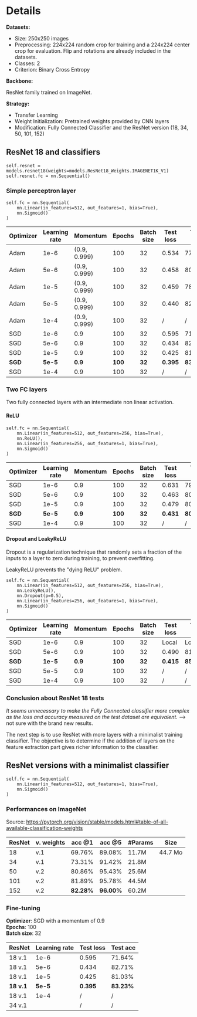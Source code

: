 # Details
**Datasets:**

- Size: 250x250 images
- Preprocessing: 224x224 random crop for training and a 224x224 center crop for evaluation. Flip and rotations are already included in the datasets.
- Classes: 2
- Criterion: Binary Cross Entropy

**Backbone:**

ResNet family trained on ImageNet.

**Strategy:**

- Transfer Learning
- Weight Initialization: Pretrained weights provided by CNN layers
- Modification: Fully Connected Classifier and the ResNet version (18, 34, 50, 101, 152)

## ResNet 18 and classifiers
    self.resnet = models.resnet18(weights=models.ResNet18_Weights.IMAGENET1K_V1)
    self.resnet.fc = nn.Sequential()
### Simple perceptron layer

    self.fc = nn.Sequential(
        nn.Linear(in_features=512, out_features=1, bias=True),
        nn.Sigmoid()
    )

| Optimizer | Learning rate | Momentum | Epochs | Batch size | Test loss | Test acc |
| --- | --- | --- | --- | --- | --- | --- |
| Adam | 1e-6 | (0.9, 0.999) | 100 | 32 | 0.534 | 77.74% |
| Adam | 5e-6 | (0.9, 0.999) | 100 | 32 | 0.458 | 80.73% |
| Adam | 1e-5 | (0.9, 0.999) | 100 | 32 | 0.459 | 78.55% |
| Adam | 5e-5 | (0.9, 0.999) | 100 | 32 | 0.440 | 82.02% |
| Adam | 1e-4 | (0.9, 0.999) | 100 | 32 | / | / |
| SGD | 1e-6 | 0.9 | 100 | 32 | 0.595 | 71.64% |
| SGD | 5e-6 | 0.9 | 100 | 32 | 0.434 | 82.71% |
| SGD | 1e-5 | 0.9 | 100 | 32 | 0.425 | 81.03% |
|**SGD**|**5e-5**|**0.9**|**100**|**32**|**0.395**|**83.23%**|
| SGD | 1e-4 | 0.9 | 100 | 32 | / | / |

### Two FC layers
Two fully connected layers with an intermediate non linear activation.

#### ReLU

    self.fc = nn.Sequential(
        nn.Linear(in_features=512, out_features=256, bias=True),
        nn.ReLU(),
        nn.Linear(in_features=256, out_features=1, bias=True),
        nn.Sigmoid()
    )

| Optimizer | Learning rate | Momentum | Epochs | Batch size | Test loss | Test acc |
| --- | --- | --- | --- | --- | --- | --- |
| SGD | 1e-6 | 0.9 | 100 | 32 | 0.631 | 79.68% |
| SGD | 5e-6 | 0.9 | 100 | 32 | 0.463 | 80.47% |
| SGD | 1e-5 | 0.9 | 100 | 32 | 0.479 | 80.46% |
|**SGD**|**5e-5**|**0.9**|**100**|**32**|**0.431**|**80.54%**|
| SGD | 1e-4 | 0.9 | 100 | 32 | / | / |

#### Dropout and LeakyReLU
Dropout is a regularization technique that randomly sets a fraction of the inputs to a layer to zero during training, to prevent overfitting.

LeakyReLU prevents the "dying ReLU" problem.

    self.fc = nn.Sequential(
        nn.Linear(in_features=512, out_features=256, bias=True),
        nn.LeakyReLU(),
        nn.Dropout(p=0.5),
        nn.Linear(in_features=256, out_features=1, bias=True),
        nn.Sigmoid()
    )

| Optimizer | Learning rate | Momentum | Epochs | Batch size | Test loss | Test acc |
| --- | --- | --- | --- | --- | --- | --- |
| SGD | 1e-6 | 0.9 | 100 | 32 | Local | Local |
| SGD | 5e-6 | 0.9 | 100 | 32 | 0.490 | 81.80% |
|**SGD**| **1e-5** |**0.9**|**100**|**32** |**0.415**|**85.19%**|
| SGD | 5e-5 | 0.9 | 100 | 32 | / | / |
| SGD | 1e-4 | 0.9 | 100 | 32 | / | / |


### Conclusion about ResNet 18 tests
*It seems unnecessary to make the Fully Connected classifier more complex as the loss and accuracy measured on the test dataset are equivalent.* --> not sure with the brand new results.

The next step is to use ResNet with more layers with a minimalist training classifier. The objective is to determine if the addition of layers on the feature extraction part gives richer information to the classifier.



## ResNet versions with a minimalist classifier
    self.fc = nn.Sequential(
        nn.Linear(in_features=512, out_features=1, bias=True),
        nn.Sigmoid()
    )
### Performances on ImageNet
Source: https://pytorch.org/vision/stable/models.html#table-of-all-available-classification-weights

| ResNet | v. weights | acc @1 | acc @5 | #Params | Size |
| --- | --- | --- | --- | --- | --- |
| 18  | v.1 | 69.76% | 89.08% | 11.7M | 44.7 Mo |
| 34  | v.1 | 73.31% | 91.42% | 21.8M |
| 50  | v.2 | 80.86% | 95.43% | 25.6M |
| 101 | v.2 | 81.89% | 95.78% | 44.5M |
| 152 | v.2 |**82.28%**|**96.00%**| 60.2M |

### Fine-tuning
**Optimizer**: SGD with a momentum of 0.9 <br>
**Epochs**: 100 <br>
**Batch size**: 32

| ResNet | Learning rate | Test loss | Test acc |
| --- | --- | --- | --- |
| 18 v.1 | 1e-6 | 0.595 | 71.64% |
| 18 v.1 | 5e-6 | 0.434 | 82.71% |
| 18 v.1 | 1e-5 | 0.425 | 81.03% |
|**18 v.1**|**5e-5**|**0.395**|**83.23%**|
| 18 v.1 | 1e-4 | / | / |
| 34 v.1 | | / | / |
